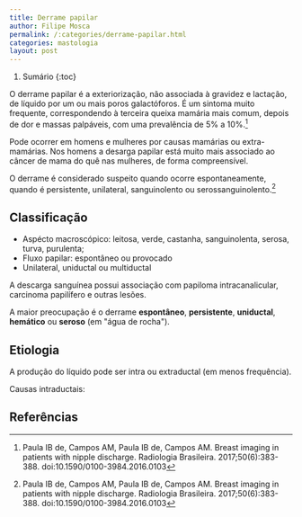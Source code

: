 ```yaml
---
title: Derrame papilar
author: Filipe Mosca
permalink: /:categories/derrame-papilar.html
categories: mastologia
layout: post
---
```


1. Sumário
{:toc}

O  derrame  papilar é a exteriorização, não associada à gravidez e lactação, de líquido por um ou mais poros galactóforos. É  um  sintoma  muito  frequente, correspondendo à terceira queixa mamária mais comum, depois de dor e massas palpáveis, com uma prevalência de 5%  a  10%.[^1]

Pode ocorrer em homens e mulheres por causas mamárias ou extra-mamárias. Nos homens a desarga papilar está muito mais associado ao câncer de mama do quê nas mulheres, de forma compreensível.

O derrame é considerado  suspeito  quando  ocorre espontaneamente,  quando  é  persistente,  unilateral,  sanguinolento ou serossanguinolento.[^1]

## Classificação

- Aspécto macroscópico: leitosa, verde, castanha, sanguinolenta, serosa, turva, purulenta;
- Fluxo papilar: espontâneo ou provocado
- Unilateral, uniductal ou multiductal

A descarga sanguínea possui associação com papiloma intracanalicular, carcinoma papilífero e outras lesões.

A maior preocupação é o derrame __espontâneo__, __persistente__, __uniductal__, __hemático__ ou __seroso__ (em "água de rocha").

## Etiologia
A produção do líquido pode ser intra ou extraductal (em menos frequência).

Causas intraductais:





## Referências
[^1]: Paula IB de, Campos AM, Paula IB de, Campos AM. Breast imaging in patients with nipple discharge. Radiologia Brasileira. 2017;50(6):383-388. doi:10.1590/0100-3984.2016.0103
